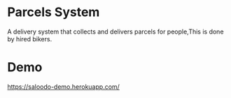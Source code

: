 


# Parcels System

A delivery system that collects and delivers parcels for people,This is done by hired bikers.


# Demo

https://saloodo-demo.herokuapp.com/
